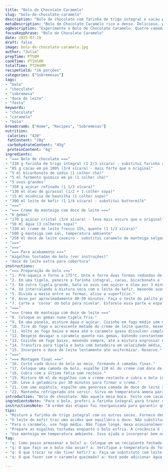 ```yaml
---
title: "Bolo de Chocolate Caramelo"
slug: "bolo-de-chocolate-caramelo"
description: "Bolo de chocolate com farinha de trigo integral e cacau processado, fermento e bicarbonato para textura aerada. O toque extra vem da reintrodução das migalhas tostadas no recheio e cobertura que misturam manteiga e doce de leite caseiro. Leva gemas em uma calda de açúcar carameloada com creme de leite para uma ganache mantecada ao doce de leite. Bolo montado em quatro camadas, recheado com creme de manteiga e polvilhado com migalhas tostadas. Finalizado com cobertura de doce de leite espalhada e deixada escorrer nas bordas. Total 2h40min para preparar e assar; muda tempero e método tradicional"
metaDescription: "Bolo de Chocolate Caramelo rico e denso. Delicioso, perfeito para festas, com camadas de recheio e cobertura de doce de leite"
ogDescription: "Experimente o Bolo de Chocolate Caramelo. Quatro camadas de sabor intenso com doce de leite. Ideal para celebrar momentos especiais"
focusKeyphrase: "Bolo de Chocolate Caramelo"
date: 2025-07-29
draft: false
image: bolo-de-chocolate-caramelo.jpg
author: "Julia"
prepTime: PT50M
cookTime: PT1H50M
totalTime: PT2H40M
recipeYield: "16 porções"
categories: ["Sobremesas"]
tags:
- "bolo"
- "chocolate"
- "sobremesa"
- "doce de leite"
- "festa"
keywords:
- "chocolate"
- "caramelo"
- "bolo"
breadcrumb: ["Home", "Recipes", "Sobremesas"]
nutrition: 
 calories: "420"
 fatContent: "28g"
 carbohydrateContent: "45g"
 proteinContent: "6g"
ingredients:
- "=== Bolo de chocolate ==="
- "210 g farinha de trigo integral (1 2/3 xícara) - substitui farinha comum"
- "85 g cacau em pó 100% (3/4 xícara) - mais forte que o original"
- "5 ml bicarbonato de sódio (1 colher chá)"
- "5 ml fermento químico em pó (1 colher chá)"
- "5 ovos grandes"
- "350 g açúcar refinado (1 1/3 xícara)"
- "130 ml óleo de girassol (1/2 + 1 colher sopa)"
- "15 ml essência de baunilha (1 colher sopa)"
- "300 ml leite de kefir (1 1/4 xícara) - substitui buttermilk"
- "==="
- "=== Creme de manteiga com doce de leite ==="
- "6 gemas"
- "170 g açúcar cristal (3/4 xícara) - leve mais escuro que o original"
- "50 ml água (3 colheres sopa)"
- "330 ml creme de leite fresco 15%, quente (1 1/3 xícara)"
- "500 g manteiga sem sal, temperatura ambiente"
- "250 ml doce de leite caseiro - substitui caramelo de manteiga salgado"
- "==="
- "==="
- "=== Para acabamento ==="
- "migalhas tostadas do bolo (ver instruções)"
- "doce de leite extra para cobertura"
instructions:
- "=== Preparação do bolo ==="
- "1. Pré-aqueça o forno a 175°C. Unte e forre duas formas redondas de 20 cm com papel manteiga. Posicione a grade no centro do forno."
- "2. Em uma tigela, peneire a farinha integral, cacau, bicarbonato e fermento. Misture para incorporar."
- "3. Em outra tigela grande, bata os ovos com açúcar e óleo por 3 minutos até começar a clarear. Adicione a baunilha."
- "4. Vá intercalando a mistura seca com o leite de kefir, mexendo suavemente até homogeneizar. Evite bater demais."
- "5. Divida a massa entre as formas, alise a superfície."
- "6. Asse por aproximadamente 40-50 minutos. Faça o teste do palito para verificar se está assado. Deixe esfriar 2h sobre grade e desenforme."
- "7. Corte a 'coroa' do bolo para nivelar. Esfarele essa parte e espalhe em uma assadeira forrada com papel. Toste por 15 minutos a 160°C para secar e dar crocância. Esfrie e processe em pulsos para virar migalhas grossas."
- "==="
- "=== Crema de manteiga com doce de leite ==="
- "8. Coloque as gemas numa tigela fria."
- "9. Em uma panela, misture água e açúcar. Cozinhe em fogo médio sem mexer até alcançar cor âmbar escura. Cuidado para não queimar."
- "10. Tire do fogo e acrescente metade do creme de leite quente, mexendo com cuidado para evitar respingos."
- "11. Volte ao fogo baixo e mexa até o caramelo quase dissolver completamente. Acrescente o restante do creme, ferva novamente. Coe para evitar grumos."
- "12. Despeje devagar o caramelo quente nas gemas, batendo constantemente para temperar. Retorne tudo à panela."
- "13. Cozinhe em fogo baixo, mexendo sempre, até a mistura engrossar e cobrir as costas de uma colher (cerca de 8 minutos). Não deixe ferver forte."
- "14. Transfira para tigela e bata com batedeira em velocidade média, adicionando a manteiga em pedaços aos poucos até virar creme aerado e sedoso."
- "15. Incorpore o doce de leite lentamente até uniformizar. Reserve."
- "==="
- "=== Montagem final ==="
- "16. Corte cada disco do bolo ao meio, formando 4 camadas finas."
- "17. Coloque uma camada de bolo, espalhe 120 ml do creme com doce de leite, salpique 60 ml das migalhas tostadas. Repita com mais 2 camadas."
- "18. Cubra com a última fatia sem recheio."
- "19. Misture 60 ml de migalhas com o creme restante e cubra o bolo inteiro, usando uma espátula para alisar."
- "20. Leve à geladeira por 30 minutos para firmar o creme."
- "21. Com uma espátula, espalhe uma generosa camada de doce de leite sobre o topo do bolo. Deixe que escorra um pouco pelas bordas de forma natural."
- "22. Mantenha refrigerado até servir. Sirva em temperatura amena para melhor sabor."
introduction: "Bolo de chocolate. Não aquele meia boca. Feito com cacau forte e farinha integral pra textura mais rústica. Leite de kefir, pra um toque diferente que corta a doçura. O creme? Um caramelo que vira quase uma ganache com manteiga e doce de leite, mistura complexa, rica. Bolo em quatro camadas finas, com migalhas do topo torradas misturadas ao recheio. Cobertura de doce de leite escorrendo, visual e sabor que joga no tradicional brasileiro. Tudo isso em quase três horas, cada etapa importa, desde o bolo até o tempo de tostagem das migalhas. Não é pressa, é dedicação. O chocolate que domina, o caramelo que equilibra, o calor que só amolece a cobertura na boca."
ingredientsNote: "Para o bolo, preferi a farinha integral para trazer uma textura mais densa e um sabor terroso que combina com o cacau forte. Troquei o cacau tradicional por um mais puro, pesado, como o encontrado em lojas especializadas. O kefir substitui o buttermilk para um toque fermentado mais leve e ácido, que ajuda a manter o bolo úmido. No creme, alterei a receita para usar doce de leite no lugar do caramelo de manteiga salgado, buscando uma brasilidade maior, com sabor que todos entendem aqui. Açúcar cristal usado para um caramelo mais encorpado, menos doce puro. A manteiga sempre em temperatura ambiente, para bater melhor. Tudo isso ajustado para render 16 pedaços bons para festas e encontros familiares."
instructionsNote: "A ordem das etapas foi reorganizada para garantir que o creme fique a temperatura certa enquanto o bolo assa e esfria. O cozimento do caramelo exige atenção para não queimar, usar fogo médio e retirar assim que o tom âmbar aparece. A introdução gradual do creme quente no caramelo ainda na panela ajuda a quebrar a temperatura e evitar choque térmico nas gemas durante a preparação da crème anglaise. A tostagem das migalhas do bolo é essencial para adicionar crocância e um sabor mais complexo ao recheio e à cobertura. Bater o creme com manteiga em velocidade média ajuda a aerar sem gerar creme oleoso. A montagem tem que ser firme, camadas niveladas para evitar tombos, e a geladeira no final garante fixação, especialmente se a camada de doce de leite for muito líquida. Servir em temperatura ambiente evita sensação gordurosa muito pesada na boca."
tips:
- "Misture a farinha de trigo integral com os outros secos. Fornece densidade ao bolo. Cacau puro é intenso, escolha bem. Use uma balança para ter precisão. O cuidado aqui muda o final."
- "O leite de kefir traz uma acidez que equilibra o doce. Não substitua por leites comuns. Aproveite o sabor. Se não encontrar, faça kefir em casa. É prático."
- "Para o caramelo, use fogo médio. Não fique longe, mexa ocasionalmente. Assim evita queimar. A cor âmbar é o sinal certo. Se passar disso, cuidado. Troque a água por suco de limão para evitar cristais."
- "Prepare as migalhas tostadas enquanto o bolo esfria. A crocância é importante. Adicione-as no recheio. Isso aumenta a textura, deixa mais interessante. Detalhe que faz diferença."
- "Use manteiga em temperatura ambiente. Isso ajuda a incorporar bem no creme. Misture devagar o doce de leite. Se apresente aos sabores. Temperatura do creme é essencial. Geladeira ajuda a firmar."
faq:
- "q: Como posso armazenar o bolo? a: Coloque em um recipiente fechado. Na geladeira, dura uma semana. Se preferir, congele as camadas. Tente usar papel filme, evita queimaduras."
- "q: O que faço se o bolo não assar? a: Verifique a temperatura do forno. Ponto também é essencial. Use um palito, confira o centro. Se estiver úmido, volte ao forno. Não desespere."
- "q: O que trocar se não tiver kefir? a: Faça um substituto com leite e vinagre. Uma colher de vinagre para uma xícara de leite. Deixe descansar por 10 minutos. O efeito é parecido, mas pode variar."
- "q: O que fazer com o caramelo queimado? a: Você pode adicionar água e tentar diluir. Se não funcionar, comece de novo. Sempre fique de olho, caramelo é delicado. Essa etapa é crítica."

---
```

